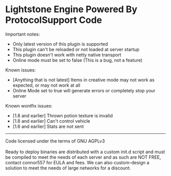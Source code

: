 Lightstone Engine Powered By ProtocolSupport Code
===============


Important notes:
* Only latest version of this plugin is supported
* This plugin can't be reloaded or not loaded at server startup
* This plugin doesn't work with netty native transport
* Online mode must be set to false (This is a bug, not a feature)

Known issues:
* [Anything that is not latest] Items in creative mode may not work as expected, or may not work at all
* Online Mode set to true will generate errors or completely stop your server


Known wontfix issues:
* [1.8 and earlier] Thrown potion texture is invalid
* [1.8 and earlier] Can't control vehicle
* [1.6 and earlier] Stats are not sent

---

Code licensed under the terms of GNU AGPLv3
</br> </br>
Ready to deploy binaries are distributed with a custom init.d script and must be compiled to meet the needs of each server and as such are NOT FREE, contact connor557 for EULA and fees. We can also custom-design a solution to meet the needs of large networks for a discount.

